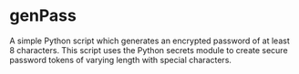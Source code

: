 # genPass
A simple Python script which generates an encrypted password of at least 8 characters. This script uses the Python secrets module to create secure password tokens of varying length with special characters.
